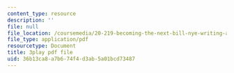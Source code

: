```yaml
---
content_type: resource
description: ''
file: null
file_location: /coursemedia/20-219-becoming-the-next-bill-nye-writing-and-hosting-the-educational-show-january-iap-2015/36b13ca8a7b674f4d3ab5a01bcd73487_TXkB42FCriU.pdf
file_type: application/pdf
resourcetype: Document
title: 3play pdf file
uid: 36b13ca8-a7b6-74f4-d3ab-5a01bcd73487
---
```

